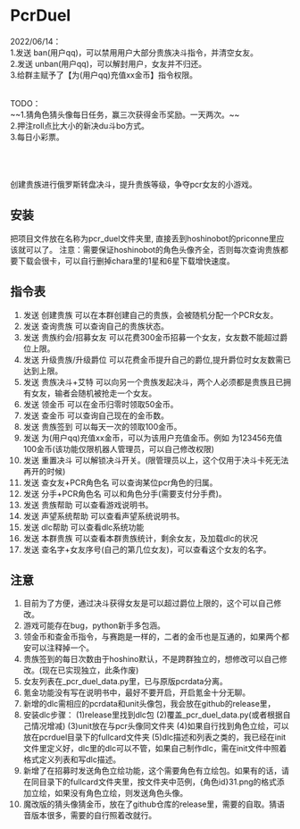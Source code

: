 # PcrDuel
2022/06/14：<br>
	<t>1.发送 ban(用户qq)，可以禁用用户大部分贵族决斗指令，并清空女友。<br>
	<t>2.发送 unban(用户qq)，可以解封用户，女友并不归还。<br>
	<t>3.给群主赋予了【为(用户qq)充值xx金币】指令权限。<br>
	
<br>
TODO：<br>
	~~1.猜角色猜头像每日任务，赢三次获得金币奖励。一天两次。~~<br>
	<t>2.押注roll点比大小的新决du斗bo方式。<br>
	<t>3.每日小彩票。<br>

<br><br><br>
创建贵族进行俄罗斯转盘决斗，提升贵族等级，争夺pcr女友的小游戏。
## 安装
把项目文件放在名称为pcr_duel文件夹里, 直接丢到hoshinobot的priconne里应该就可以了。
注意：需要保证hoshinobot的角色头像齐全，否则每次查询贵族都要下载会很卡，可以自行删掉chara里的1星和6星下载增快速度。
## 指令表
1.  发送 创建贵族 可以在本群创建自己的贵族，会被随机分配一个PCR女友。
2.  发送 查询贵族 可以查询自己的贵族状态。
3.  发送 贵族约会/招募女友 可以花费300金币招募一个女友，女友数不能超过爵位上限。
4.  发送 升级贵族/升级爵位 可以花费金币提升自己的爵位,提升爵位时女友数需已达到上限。
5.  发送 贵族决斗+艾特 可以向另一个贵族发起决斗，两个人必须都是贵族且已拥有女友，输者会随机被抢走一个女友。
6.  发送 领金币 可以在金币归零时领取50金币。
7.  发送 查金币 可以查询自己现在的金币数。
8.  发送 贵族签到 可以每天一次的领取100金币。
9.  发送 为(用户qq)充值xx金币，可以为该用户充值金币。例如 为123456充值100金币(该功能仅限机器人管理员，可以自己修改权限)
10. 发送 重置决斗 可以解锁决斗开关。(限管理员以上，这个仅用于决斗卡死无法再开的时候)
11. 发送 查女友+PCR角色名 可以查询某位pcr角色的归属。	
12. 发送 分手+PCR角色名 可以和角色分手(需要支付分手费)。
13. 发送 贵族帮助 可以查看游戏说明书。
14. 发送 声望系统帮助 可以查看声望系统说明书。
15. 发送 dlc帮助 可以查看dlc系统功能
16. 发送 本群贵族 可以查看本群贵族统计，剩余女友，及加载dlc的状况
17. 发送 查名字+女友序号(自己的第几位女友)，可以查看这个女友的名字。




## 注意
1. 目前为了方便，通过决斗获得女友是可以超过爵位上限的，这个可以自己修改。
2. 游戏可能存在bug，python新手多包涵。
3. 领金币和查金币指令，与赛跑是一样的，二者的金币也是互通的，如果两个都安可以注释掉一个。
4. 贵族签到的每日次数由于hoshino默认，不是跨群独立的，想修改可以自己修改。(现在已实现独立，此条作废)
5. 女友列表在_pcr_duel_data.py里，已与原版pcrdata分离。
6. 氪金功能没有写在说明书中，最好不要开启，开启氪金十分无聊。
7. 新增的dlc需相应的pcrdata和unit头像包，我会放在github的release里，
8. 安装dlc步骤：
	(1)release里找到dlc包
	(2)覆盖_pcr_duel_data.py(或者根据自己情况增减)
	(3)unit放在与pcr头像同文件夹
	(4)如果自行找到角色立绘，可以放在pcrduel目录下的fullcard文件夹
	(5)dlc描述和列表之类的，我已经在init文件里定义好，dlc里的dlc可以不管，如果自己制作dlc，需在init文件中照着格式定义列表和写dlc描述。
9. 新增了在招募时发送角色立绘功能，这个需要角色有立绘包。如果有的话，请在同目录下的fullcard文件夹里，按文件夹中范例，{角色id}31.png的格式添加立绘，如果没有角色立绘，则发送角色头像。
10. 魔改版的猜头像猜金币，放在了github仓库的release里，需要的自取。猜语音版本很多，需要的自行照着改就行。
 
